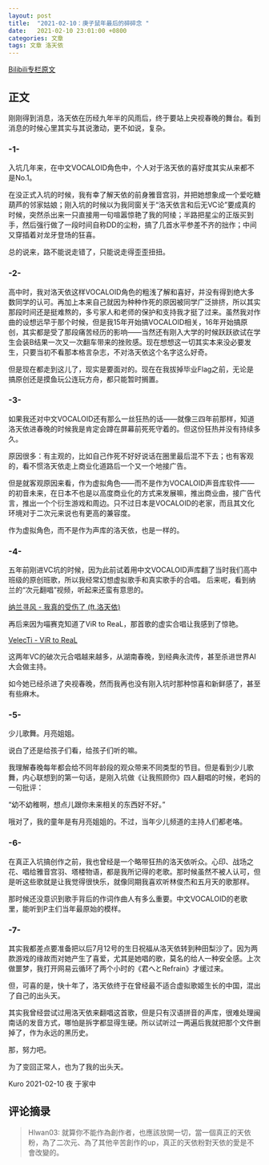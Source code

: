 ```yaml
---
layout: post
title:  "2021-02-10：庚子鼠年最后的碎碎念 "
date:   2021-02-10 23:01:00 +0800
categories: 文章
tags: 文章 洛天依
---
```


[Bilibili专栏原文](https://www.bilibili.com/read/cv6023626/)

## 正文

刚刚得到消息，洛天依在历经九年半的风雨后，终于要站上央视春晚的舞台。看到消息的时候心里其实与其说激动，更不如说，复杂。

### -1-

入坑几年来，在中文VOCALOID角色中，个人对于洛天依的喜好度其实从来都不是No.1。

在没正式入坑的时候，我有幸了解天依的前身雅音宫羽，并把她想象成一个爱吃糖葫芦的邻家姑娘；刚入坑的时候以为我同窗关于“洛天依言和后无VC论”要成真的时候，突然杀出来一只直接用一句喧嚣惊艳了我的阿绫；半路把星尘的正版买到手，然后强行做了一段时间自称DD的尘粉，搞了几首水平参差不齐的拙作；中间又穿插着对龙牙登场的狂喜。

总的说来，路不能说走错了，只能说走得歪歪扭扭。

### -2-

高中时，我对洛天依这样VOCALOID角色的粗浅了解和喜好，并没有得到绝大多数同学的认可。再加上本来自己就因为种种作死的原因被同学广泛排挤，所以其实那段时间还是挺难熬的，多亏家人和老师的保护和支持我才挺了过来。虽然我对作曲的设想远早于那个时候，但是我15年开始搞VOCALOID相关，16年开始搞原创，其实都是受了那段痛苦经历的影响——当然还有刚入大学的时候跃跃欲试在学生会装B结果一次又一次翻车带来的挫败感。现在想想这一切其实本来没必要发生，只要当初不看那本格言杂志，不对洛天依这个名字这么好奇。

但是现在都走到这儿了，现实是要面对的。现在在我拔掉毕业Flag之前，无论是搞原创还是摸鱼玩公连玩方舟，都只能暂时搁置。

### -3-

如果我还对中文VOCALOID还有那么一丝狂热的话——就像三四年前那样，知道洛天依进春晚的时候我是肯定会蹲在屏幕前死死守着的。但这份狂热并没有持续多久。

原因很多：有主观的，比如自己作死不好好说话在圈里最后混不下去；也有客观的，看不惯洛天依走上商业化道路后一个又一个地接广告。

但是就客观原因来看，作为虚拟角色——而不是作为VOCALOID声音库软件——的初音未来，在日本不也是以高度商业化的方式来发展嘛，推出商业曲，接广告代言，推出一个个衍生游戏和周边。只不过日本是VOCALOID的老家，而且其文化环境对于二次元来说也有更高的兼容度。

作为虚拟角色，而不是作为声库的洛天依，也是一样的。

### -4-

五年前刚进VC坑的时候，因为此前试着用中文VOCALOID声库翻了当时我们高中班级的原创班歌，所以我经常幻想虚拟歌手和真实歌手的合唱。
后来呢，看到纳兰的“次元翻唱”视频，听起来还蛮有意思的。

[纳兰寻风 - 我真的受伤了 (ft.洛天依)](https://www.bilibili.com/video/BV1cx411N7Vi)

再后来因为喵赛克知道了ViR to ReaL，那首歌的虚实合唱让我感到了惊艳。

[VelecTi - ViR to ReaL](https://www.bilibili.com/video/BV1Ns411Z7GF)

这两年VC的破次元合唱越来越多，从湖南春晚，到经典永流传，甚至杀进世界AI大会做主持。

如今她已经杀进了央视春晚，然而我再也没有刚入坑时那种惊喜和新鲜感了，甚至有些麻木。

### -5-

少儿歌舞。月亮姐姐。

说白了还是给孩子们看，给孩子们听的嘛。

我理解春晚每年都会给不同年龄段的观众带来不同类型的节目。但是看到少儿歌舞，内心联想到的第一句话，是刚入坑做《让我照顾你》四人翻唱的时候，老妈的一句批评：

“幼不幼稚啊，想点儿跟你未来相关的东西好不好。”

哦对了，我的童年是有月亮姐姐的。不过，当年少儿频道的主持人们都老咯。

### -6-

在真正入坑搞创作之前，我也曾经是一个略带狂热的洛天依听众。心印、战场之花、唱给雅音宫羽、塔楼物语，都是我所记得的老歌。那时候虽然不被人认可，但是听这些歌就是让我觉得很快乐，就像同期我喜欢听林俊杰和五月天的歌那样。

那时候还没意识到歌手背后的作词作曲人有多么重要。中文VOCALOID的老歌里，能听到P主们当年最原始的模样。

### -7-

其实我都差点要准备把以后7月12号的生日祝福从洛天依转到种田梨沙了。因为两款游戏的缘故而对她产生了喜爱，尤其是她唱的歌，莫名的给人一种安全感。上次做噩梦，我打开网易云循环了两个小时的《君へとRefrain》才缓过来。

但，可喜的是，快十年了，洛天依终于在曾经最不适合虚拟歌姬生长的中国，混出了自己的出头天。

其实我曾经尝试过用洛天依来翻唱这首歌，但是只有汉语拼音的声库，很难处理闽南话的发音方式，哪怕是拆字都显得生硬。所以试听过一两遍后我就把那个文件删掉了，作为永远的黑历史。

那，努力吧。

为了变回正常人，也为了我的出头天。

Kuro 2021-02-10 夜 于家中

## 评论摘录

> Hlwan03: 就算你不能作為創作者，也應該放開一切，當一個真正的天依粉，為了二次元、為了其他辛苦創作的up，真正的天依粉對天依的愛是不會改變的。